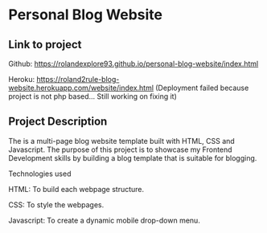 # Personal Blog Website

## Link to project

Github: https://rolandexplore93.github.io/personal-blog-website/index.html

Heroku: https://roland2rule-blog-website.herokuapp.com/website/index.html  (Deployment failed because project is not php based... Still working on fixing it)

## Project Description
The is a multi-page blog website template built with HTML, CSS and Javascript. The purpose of this project is to showcase my Frontend Development skills by building a blog template that is suitable for blogging.

Technologies used

HTML: To build each webpage structure.

CSS: To style the webpages.

Javascript: To create a dynamic mobile drop-down menu.


